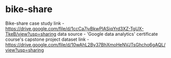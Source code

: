 # bike-share
Bike-share case study link - https://drive.google.com/file/d/1ccCa7jyBkwPlASiqYrd3XZ-TgUX-TkeB/view?usp=sharing
data source - 'Google data analytics' certificate course's capstone project
dataset link - https://drive.google.com/file/d/10wAhL2By37BhXmoHeNVJTsGhcho6gAQL/view?usp=sharing 
